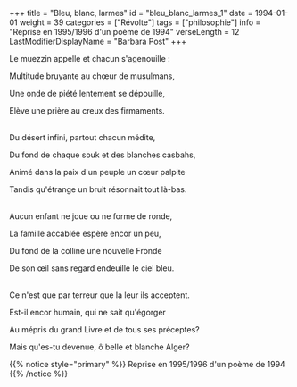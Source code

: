+++
title = "Bleu, blanc, larmes"
id = "bleu_blanc_larmes_1"
date = 1994-01-01
weight = 39
categories = ["Révolte"]
tags = ["philosophie"]
info = "Reprise en 1995/1996 d'un poème de 1994"
verseLength = 12
LastModifierDisplayName = "Barbara Post"
+++

Le muezzin appelle et chacun s'agenouille :

Multitude bruyante au chœur de musulmans,

Une onde de piété lentement se dépouille,

Elève une prière au creux des firmaments.

 \
Du désert infini, partout chacun médite,

Du fond de chaque souk et des blanches casbahs,

Animé dans la paix d'un peuple un cœur palpite

Tandis qu'étrange un bruit résonnait tout là-bas.

 \
Aucun enfant ne joue ou ne forme de ronde,

La famille accablée espère encor un peu,

Du fond de la colline une nouvelle Fronde

De son œil sans regard endeuille le ciel bleu.

 \
Ce n'est que par terreur que la leur ils acceptent.

Est-il encor humain, qui ne sait qu'égorger

Au mépris du grand Livre et de tous ses préceptes?

Mais qu'es-tu devenue, ô belle et blanche Alger?

{{% notice style="primary" %}}
Reprise en 1995/1996 d'un poème de 1994
{{% /notice %}}
